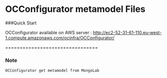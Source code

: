 OCConfigurator metamodel Files
================================

###Quick Start

OCConfigurator available on AWS server : http://ec2-52-31-61-110.eu-west-1.compute.amazonaws.com/ocinfra/OCConfigurator/

================================

### Note
```
OCConfigurator get metamodel from MongoLab
```
